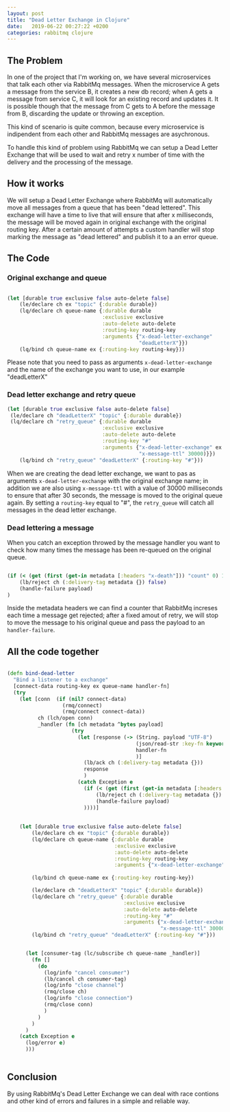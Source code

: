 ```yaml
---
layout: post
title: "Dead Letter Exchange in Clojure"
date:   2019-06-22 00:27:22 +0200
categories: rabbitmq clojure
---
```

## The Problem

In one of the project that I'm working on, we have several microservices that talk each other via RabbitMq messages.
When the microservice A gets a message from the service B, it creates a new db record; when A gets a message from service C, it will look for an existing record and updates it. It is possible though that the message from C gets to A before the message from B, discarding the update or throwing an exception. 

This kind of scenario is quite common, because every microservice is indipendent from each other and RabbitMq messages are asychronous.

To handle this kind of problem using RabbitMq we can setup a Dead Letter Exchange that will be used to wait and retry x number of time with the delivery and the processing of the message. 

## How it works

We will setup a Dead Letter Exchange where RabbitMq will automatically move all messages from a queue that has been "dead lettered". This exchange will have a time to live that will ensure that after x milliseconds, the message will be moved again in original exchange with the original routing key. After a certain amount of attempts a custom handler will stop marking the message as "dead lettered" and publish it to a an error queue.

## The Code

### Original exchange and queue

``` clojure

(let [durable true exclusive false auto-delete false]
    (le/declare ch ex "topic" {:durable durable})
    (lq/declare ch queue-name {:durable durable 
                               :exclusive exclusive 
                               :auto-delete auto-delete 
                               :routing-key routing-key 
                               :arguments {"x-dead-letter-exchange" 
                                           "deadLetterX"}})
    (lq/bind ch queue-name ex {:routing-key routing-key}))

```

Please note that you need to pass as arguments `x-dead-letter-exchange` and the name of the exchange you want to use, in our example "deadLetterX"

### Dead letter exchange and retry queue

``` clojure
(let [durable true exclusive false auto-delete false]
 (le/declare ch "deadLetterX" "topic" {:durable durable})
 (lq/declare ch "retry_queue" {:durable durable 
                               :exclusive exclusive 
                               :auto-delete auto-delete 
                               :routing-key "#"
                               :arguments {"x-dead-letter-exchange" ex 
                                           "x-message-ttl" 30000)}})
    (lq/bind ch "retry_queue" "deadLetterX" {:routing-key "#"}))

```

When we are creating the dead letter exchange, we want to pas as arguments `x-dead-letter-exchange` with the original exchange name; in addition we are also using `x-message-ttl` with a value of 30000 milliseconds to ensure that after 30 seconds, the message is moved to the original queue again.
By setting a `routing-key` equal to "#", the `retry_queue` will catch all messages in the dead letter exchange.


### Dead lettering a message

When you catch an exception throwed by the message handler you want to check how many times the message has been re-queued on the original queue.

``` clojure

(if (< (get (first (get-in metadata [:headers "x-death"])) "count" 0) 10)
    (lb/reject ch (:delivery-tag metadata {}) false)
    (handle-failure payload)
)

```

Inside the metadata headers we can find a counter that RabbitMq increses each time a message get rejected; after a fixed amout of retry, we will stop to move the message to his original queue and pass the payload to an `handler-failure`.

## All the code together 

~~~clojure

(defn bind-dead-letter
  "Bind a listener to a exchange"
  [connect-data routing-key ex queue-name handler-fn]
  (try
    (let [conn  (if (nil? connect-data) 
                  (rmq/connect) 
                  (rmq/connect connect-data))
          ch (lch/open conn)
          _handler (fn [ch metadata ^bytes payload]
                     (try
                       (let [response (-> (String. payload "UTF-8")
                                          (json/read-str :key-fn keyword)
                                          handler-fn
                                          )]
                         (lb/ack ch (:delivery-tag metadata {}))
                         response
                         )
                       (catch Exception e
                         (if (< (get (first (get-in metadata [:headers "x-death"])) "count" 0) 10)
                             (lb/reject ch (:delivery-tag metadata {}) false)
                             (handle-failure payload)
                         ))))]
                         
                         
    (let [durable true exclusive false auto-delete false]
        (le/declare ch ex "topic" {:durable durable})
        (lq/declare ch queue-name {:durable durable 
                                   :exclusive exclusive 
                                   :auto-delete auto-delete 
                                   :routing-key routing-key 
                                   :arguments {"x-dead-letter-exchange" "deadLetterX"}})
                                   
        (lq/bind ch queue-name ex {:routing-key routing-key})

        (le/declare ch "deadLetterX" "topic" {:durable durable})
        (lq/declare ch "retry_queue" {:durable durable 
                                      :exclusive exclusive 
                                      :auto-delete auto-delete 
                                      :routing-key "#"
                                      :arguments {"x-dead-letter-exchange" ex 
                                                  "x-message-ttl" 30000)}})
        (lq/bind ch "retry_queue" "deadLetterX" {:routing-key "#"}))


      (let [consumer-tag (lc/subscribe ch queue-name _handler)]
        (fn []
          (do
            (log/info "cancel consumer")
            (lb/cancel ch consumer-tag)
            (log/info "close channel")
            (rmq/close ch)
            (log/info "close connection")
            (rmq/close conn)
            )
          )
        )
      )
    (catch Exception e
      (log/error e)
      )))
      
~~~

## Conclusion

By using RabbitMq's Dead Letter Exchange we can deal with race contions and other kind of errors and failures in a simple and reliable way.
